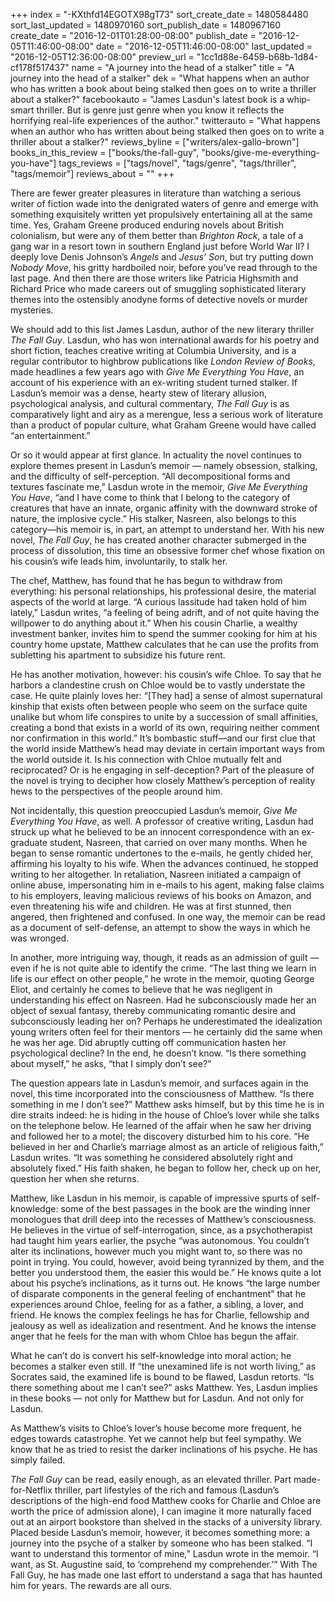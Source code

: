 +++
index = "-KXthfd14EGOTX98gT73"
sort_create_date = 1480584480
sort_last_updated = 1480970160
sort_publish_date = 1480967160
create_date = "2016-12-01T01:28:00-08:00"
publish_date = "2016-12-05T11:46:00-08:00"
date = "2016-12-05T11:46:00-08:00"
last_updated = "2016-12-05T12:36:00-08:00"
preview_url = "1cc1d88e-6459-b68b-1d84-cf178f517437"
name = "A journey into the head of a stalker"
title = "A journey into the head of a stalker"
dek = "What happens when an author who has written a book about being stalked then goes on to write a thriller about a stalker?"
facebookauto = "James Lasdun's latest book is a whip-smart thriller. But is genre just genre when you know it reflects the horrifying real-life experiences of the author."
twitterauto = "What happens when an author who has written about being stalked then goes on to write a thriller about a stalker?"
reviews_byline = ["writers/alex-gallo-brown"]
books_in_this_review = ["books/the-fall-guy", "books/give-me-everything-you-have"]
tags_reviews = ["tags/novel", "tags/genre", "tags/thriller", "tags/memoir"]
reviews_about = ""
+++

There are fewer greater pleasures in literature than watching a serious writer of fiction wade into the denigrated waters of genre and emerge with something exquisitely written yet propulsively entertaining all at the same time. Yes, Graham Greene produced enduring novels about British colonialism, but were any of them better than *Brighton Rock*, a tale of a gang war in a resort town in southern England just before World War II? I deeply love Denis Johnson’s *Angels* and *Jesus’ Son*, but try putting down *Nobody Move*, his gritty hardboiled noir, before you’ve read through to the last page. And then there are those writers like Patricia Highsmith and Richard Price who made careers out of smuggling sophisticated literary themes into the ostensibly anodyne forms of detective novels or murder mysteries.

We should add to this list James Lasdun, author of the new literary thriller *The Fall Guy*. Lasdun, who has won international awards for his poetry and short fiction, teaches creative writing at Columbia University, and is a regular contributor to highbrow publications like *London Review of Books*, made headlines a few years ago with *Give Me Everything You Have*, an account of his experience with an ex-writing student turned stalker. If Lasdun’s memoir was a dense, hearty stew of literary allusion, psychological analysis, and cultural commentary, *The Fall Guy* is as comparatively light and airy as a merengue, less a serious work of literature than a product of popular culture, what Graham Greene would have called “an entertainment.”

Or so it would appear at first glance. In actuality the novel continues to explore themes present in Lasdun’s memoir — namely obsession, stalking, and the difficulty of self-perception. “All decompositional forms and textures fascinate me,” Lasdun wrote in the memoir, *Give Me Everything You Have*, “and I have come to think that I belong to the category of creatures that have an innate, organic affinity with the downward stroke of nature, the implosive cycle.” His stalker, Nasreen, also belongs to this category—his memoir is, in part, an attempt to understand her. With his new novel, *The Fall Guy*, he has created another character submerged in the process of dissolution, this time an obsessive former chef whose fixation on his cousin’s wife leads him, involuntarily, to stalk her.

The chef, Matthew, has found that he has begun to withdraw from everything: his personal relationships, his professional desire, the material aspects of the world at large. “A curious lassitude had taken hold of him lately,” Lasdun writes, “a feeling of being adrift, and of not quite having the willpower to do anything about it.” When his cousin Charlie, a wealthy investment banker, invites him to spend the summer cooking for him at his country home upstate, Matthew calculates that he can use the profits from subletting his apartment to subsidize his future rent.

He has another motivation, however: his cousin’s wife Chloe. To say that he harbors a clandestine crush on Chloe would be to vastly understate the case. He quite plainly loves her: “[They had] a sense of almost supernatural kinship that exists often between people who seem on the surface quite unalike but whom life conspires to unite by a succession of small affinities, creating a bond that exists in a world of its own, requiring neither comment nor confirmation in this world.” It’s bombastic stuff—and our first clue that the world inside Matthew’s head may deviate in certain important ways from the world outside it. Is his connection with Chloe mutually felt and reciprocated? Or is he engaging in self-deception? Part of the pleasure of the novel is trying to decipher how closely Matthew’s perception of reality hews to the perspectives of the people around him.

Not incidentally, this question preoccupied Lasdun’s memoir, *Give Me Everything You Have*, as well. A professor of creative writing, Lasdun had struck up what he believed to be an innocent correspondence with an ex-graduate student, Nasreen, that carried on over many months. When he began to sense romantic undertones to the e-mails, he gently chided her, affirming his loyalty to his wife. When the advances continued, he stopped writing to her altogether. In retaliation, Nasreen initiated a campaign of online abuse, impersonating him in e-mails to his agent, making false claims to his employers, leaving malicious reviews of his books on Amazon, and even threatening his wife and children. He was at first stunned, then angered, then frightened and confused. In one way, the memoir can be read as a document of self-defense, an attempt to show the ways in which he was wronged.

In another, more intriguing way, though, it reads as an admission of guilt — even if he is not quite able to identify the crime. “The last thing we learn in life is our effect on other people,” he wrote in the memoir, quoting George Eliot, and certainly he comes to believe that he was negligent in understanding his effect on Nasreen. Had he subconsciously made her an object of sexual fantasy, thereby communicating romantic desire and subconsciously leading her on? Perhaps he underestimated the idealization young writers often feel for their mentors — he certainly did the same when he was her age. Did abruptly cutting off communication hasten her psychological decline? In the end, he doesn’t know. “Is there something about myself,” he asks, “that I simply don’t see?”

The question appears late in Lasdun’s memoir, and surfaces again in the novel, this time incorporated into the consciousness of Matthew. “Is there something in me I don’t see?” Matthew asks himself, but by this time he is in dire straits indeed: he is hiding in the house of Chloe’s lover while she talks on the telephone below. He learned of the affair when he saw her driving and followed her to a motel; the discovery disturbed him to his core. “He believed in her and Charlie’s marriage almost as an article of religious faith,” Lasdun writes. “It was something he considered absolutely right and absolutely fixed.” His faith shaken, he began to follow her, check up on her, question her when she returns.

Matthew, like Lasdun in his memoir, is capable of impressive spurts of self-knowledge: some of the best passages in the book are the winding inner monologues that drill deep into the recesses of Matthew’s consciousness. He believes in the virtue of self-interrogation, since, as a psychotherapist had taught him years earlier, the psyche “was autonomous. You couldn’t alter its inclinations, however much you might want to, so there was no point in trying. You could, however, avoid being tyrannized by them, and the better you understood them, the easier this would be.” He knows quite a lot about his psyche’s inclinations, as it turns out. He knows “the large number of disparate components in the general feeling of enchantment” that he experiences around Chloe, feeling for as a father, a sibling, a lover, and friend. He knows the complex feelings he has for Charlie, fellowship and jealousy as well as idealization and resentment. And he  knows the intense anger that he feels for the man with whom Chloe has begun the affair.

What he can’t do is convert his self-knowledge into moral action; he becomes a stalker even still. If “the unexamined life is not worth living,” as Socrates said, the examined life is bound to be flawed, Lasdun retorts. “Is there something about me I can’t see?” asks Matthew. Yes, Lasdun implies in these books — not only for Matthew but for Lasdun. And not only for Lasdun. 

As Matthew’s visits to Chloe’s lover’s house become more frequent, he edges towards catastrophe. Yet we cannot help but feel sympathy. We know that he as tried to resist the darker inclinations of his psyche. He has simply failed.
 
*The Fall Guy* can be read, easily enough, as an elevated thriller. Part made-for-Netflix thriller, part lifestyles of the rich and famous (Lasdun’s descriptions of the high-end food Matthew cooks for Charlie and Chloe are worth the price of admission alone), I can imagine it more naturally faced out at an airport bookstore than shelved in the stacks of a university library. Placed beside Lasdun’s memoir, however, it becomes something more: a journey into the psyche of a stalker by someone who has been stalked. “I want to understand this tormentor of mine,” Lasdun wrote in the memoir. “I want, as St. Augustine said, to ‘comprehend my comprehender.’” With The Fall Guy, he has made one last effort to understand a saga that has haunted him for years. The rewards are all ours.

